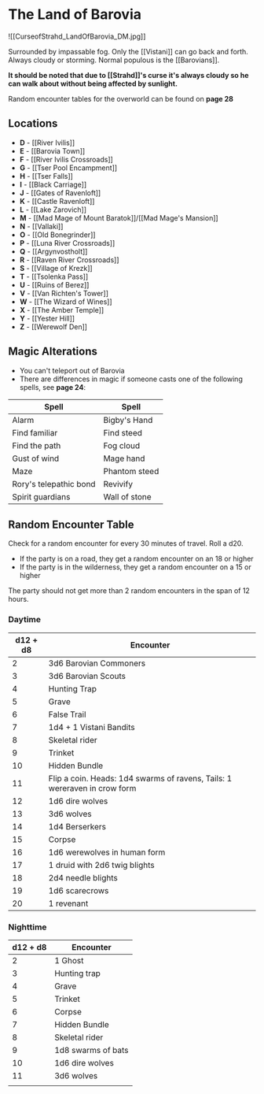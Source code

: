 # The Land of Barovia
![[CurseofStrahd_LandOfBarovia_DM.jpg]]

Surrounded by impassable fog. Only the [[Vistani]] can go back and forth. Always cloudy or storming. Normal populous is the [[Barovians]].

**It should be noted that due to [[Strahd]]'s curse it's always cloudy so he can walk about without being affected by sunlight.**

Random encounter tables for the overworld can be found on **page 28**

## Locations
* **D** - [[River Ivilis]]
* **E** - [[Barovia Town]]
* **F** - [[River Ivilis Crossroads]]
* **G** - [[Tser Pool Encampment]]
* **H** - [[Tser Falls]]
* **I** - [[Black Carriage]]
* **J** - [[Gates of Ravenloft]]
* **K** - [[Castle Ravenloft]]
* **L** - [[Lake Zarovich]]
* **M** - [[Mad Mage of Mount Baratok]]/[[Mad Mage's Mansion]]
* **N** - [[Vallaki]]
* **O** - [[Old Bonegrinder]]
* **P** - [[Luna River Crossroads]]
* **Q** - [[Argynvostholt]]
* **R** - [[Raven River Crossroads]]
* **S** - [[Village of Krezk]]
* **T** - [[Tsolenka Pass]]
* **U** - [[Ruins of Berez]]
* **V** - [[Van Richten's Tower]]
* **W** - [[The Wizard of Wines]]
* **X** - [[The Amber Temple]]
* **Y** - [[Yester Hill]]
* **Z** - [[Werewolf Den]]

## Magic Alterations
* You can't teleport out of Barovia
* There are differences in magic if someone casts one of the following spells, see **page 24**:

| Spell                  | Spell         |
| ---------------------- | ------------- |
| Alarm                  | Bigby's Hand  |
| Find familiar          | Find steed    |
| Find the path          | Fog cloud     |
| Gust of wind           | Mage hand     |
| Maze                   | Phantom steed |
| Rory's telepathic bond | Revivify      |
| Spirit guardians       | Wall of stone |

## Random Encounter Table

Check for a random encounter for every 30 minutes of travel. Roll a d20.
* If the party is on a road, they get a random encounter on an 18 or higher
* If the party is in the wilderness, they get a random encounter on a 15 or higher

The party should not get more than 2 random encounters in the span of 12 hours.

### Daytime
| d12 + d8 | Encounter                                                                 |
| -------- | ------------------------------------------------------------------------- |
| 2        | 3d6 Barovian Commoners                                                    |
| 3        | 3d6 Barovian Scouts                                                       |
| 4        | Hunting Trap                                                              |
| 5        | Grave                                                                     |
| 6        | False Trail                                                               |
| 7        | 1d4 + 1 Vistani Bandits                                                   |
| 8        | Skeletal rider                                                            |
| 9        | Trinket                                                                   |
| 10       | Hidden Bundle                                                             |
| 11       | Flip a coin. Heads: 1d4 swarms of ravens, Tails: 1 wereraven in crow form |
| 12       | 1d6 dire wolves                                                           |
| 13       | 3d6 wolves                                                                |
| 14       | 1d4 Berserkers                                                            |
| 15       | Corpse                                                                    |
| 16       | 1d6 werewolves in human form                                              |
| 17       | 1 druid with 2d6 twig blights                                             |
| 18       | 2d4 needle blights                                                        |
| 19       | 1d6 scarecrows                                                            |
| 20       | 1 revenant                                                                |

### Nighttime
| d12 + d8 | Encounter          |
| -------- | ------------------ |
| 2        | 1 Ghost            |
| 3        | Hunting trap       |
| 4        | Grave              |
| 5        | Trinket            |
| 6        | Corpse             |
| 7        | Hidden Bundle      |
| 8        | Skeletal rider     |
| 9        | 1d8 swarms of bats |
| 10       | 1d6 dire wolves    |
| 11       | 3d6 wolves         |
|          |                    |
